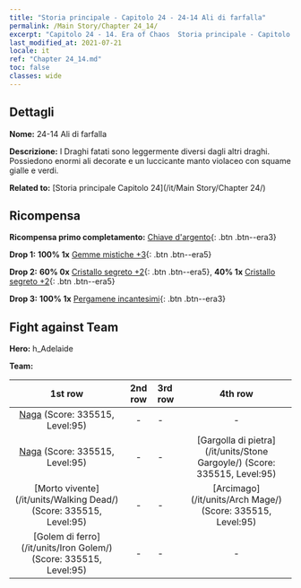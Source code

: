 ```yaml
---
title: "Storia principale - Capitolo 24 - 24-14 Ali di farfalla"
permalink: /Main Story/Chapter 24_14/
excerpt: "Capitolo 24 - 14. Era of Chaos  Storia principale - Capitolo 24_14. 24-14 Ali di farfalla"
last_modified_at: 2021-07-21
locale: it
ref: "Chapter 24_14.md"
toc: false
classes: wide
---
```


## Dettagli

 **Nome:** 24-14 Ali di farfalla

 **Descrizione:** I Draghi fatati sono leggermente diversi dagli altri draghi. Possiedono enormi ali decorate e un luccicante manto violaceo con squame gialle e verdi.

 **Related to:** [Storia principale Capitolo 24](/it/Main Story/Chapter 24/)

## Ricompensa

 **Ricompensa primo completamento:** [Chiave d'argento](/ItemsIT/con_693/){: .btn .btn--era3}

 **Drop 1:** **100% 1x** [Gemme mistiche +3](/ItemsIT/mat_86/){: .btn .btn--era5}

 **Drop 2:** **60% 0x** [Cristallo segreto +2](/ItemsIT/mat_80/){: .btn .btn--era5}, **40% 1x** [Cristallo segreto +2](/ItemsIT/mat_80/){: .btn .btn--era5}

 **Drop 3:** **100% 1x** [Pergamene incantesimi](/ItemsIT/con_694/){: .btn .btn--era3}


## Fight against Team
 **Hero:** h_Adelaide

 **Team:**


  | 1st row | 2nd row | 3rd row | 4th row |
  |:----:|:----:|:----|:----:|
  | [Naga](/it/units/Naga/) (Score: 335515, Level:95)  | - | - | - |
  | [Naga](/it/units/Naga/) (Score: 335515, Level:95)  | - | - | [Gargolla di pietra](/it/units/Stone Gargoyle/) (Score: 335515, Level:95)  |
  | [Morto vivente](/it/units/Walking Dead/) (Score: 335515, Level:95)  | - | - | [Arcimago](/it/units/Arch Mage/) (Score: 335515, Level:95)  |
  | [Golem di ferro](/it/units/Iron Golem/) (Score: 335515, Level:95)  | - | - | - |


